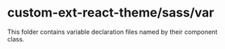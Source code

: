 # custom-ext-react-theme/sass/var

This folder contains variable declaration files named by their component class.
